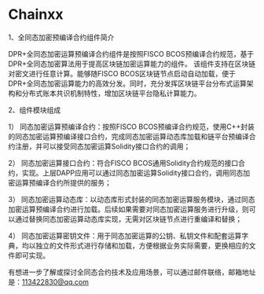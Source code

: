 # Chainxx

1、全同态加密预编译合约组件简介

DPR+全同态加密运算预编译合约组件是按照FISCO BCOS预编译合约规范，基于DPR+全同态加密算法用于提高区块链加密运算能力的组件。
该组件支持在区块链对密文进行任意计算。能够随FISCO BCOS区块链节点启动自动加载，便于DPR+全同态加密运算能力的高效分发。同时，充分发挥区块链平台分布式运算架构和分布式账本共识机制特性，增加区块链平台隐私计算能力。

2、组件模块组成

1）	同态加密运算预编译合约：按照FISCO BCOS预编译合约规范，使用C++封装的同态加密运算预编译接口合约，完成同态加密运算动态库加载和链平台预编译合约注册，并可以接受同态加密运算Solidity接口合约的调用；

2）	同态加密运算接口合约：符合FISCO BCOS通用Solidity合约规范的接口合约，实现。上层DAPP应用可以通过同态加密运算Solidity接口合约，调用同态加密运算预编译合约所提供的服务；

3）	同态加密运算动态库：以动态库形式封装的同态加密运算服务模块，通过同态加密运算预编译合约进行加载。后续如果需要对同态加密运算服务进行升级，则可以通过替换同态加密运算动态库实现，无需对区块链节点进行重编译和替换；

4）	同态加密运算密钥文件：用于同态加密运算的公钥、私钥文件和配套运算字典，均以独立的文件形式进行存储和加载，方便根据业务实际需要，更换相应的文件即可实现。


有想进一步了解或探讨全同态合约技术及应用场景，可以通过邮件联络，邮箱地址是：113422830@qq.com
